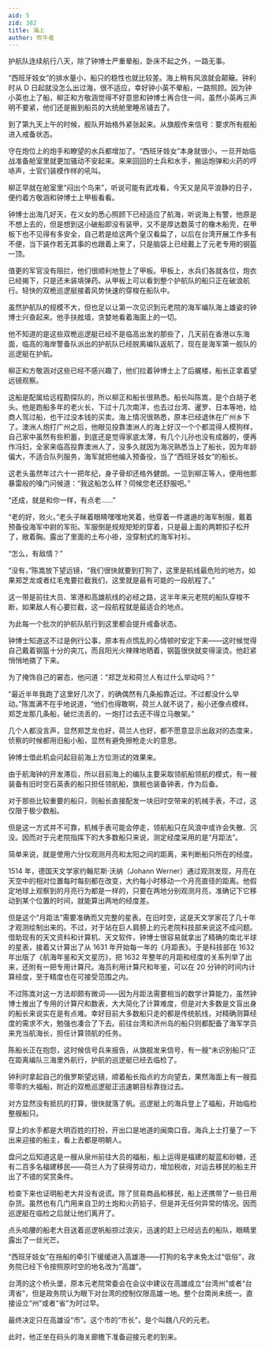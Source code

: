 ```yaml
---
aid: 5
zid: 382
title: 海上
author: 吹牛者
---
```


护航队连续航行八天，除了钟博士严重晕船，卧床不起之外，一路无事。

“西班牙妓女”的排水量小，船只的稳性也就比较差。海上稍有风浪就会颠簸。钟利时从 D 日起就没怎么出过海，很不适应，幸好钟小英不晕船，一路照顾。因为钟小英也上了船，柳正和方敬涵觉得不好意思和钟博士再合住一间，虽然小英再三声明不要紧，他们还是搬到船员的大统舱里睡吊铺去了。

到了第九天上午的时候，舰队开始格外紧张起来。从旗舰传来信号：要求所有舰船进入戒备状态。

守在炮位上的炮手和瞭望的水兵都增加了。“西班牙妓女”本身就很小，一旦开始临战准备舱室里就更加骚动不安起来。来来回回的士兵和水手，搬运炮弹和火药的哼哧声，士官们装模作样的吼叫。

柳正早就在舱室里“闷出个鸟来”，听说可能有武戏看，今天又是风平浪静的日子，便约着方敬涵和钟博士上甲板看看。

钟博士出海几好天，在义女的悉心照顾下已经适应了航海，听说海上有警，他原是不想上去的，但是想到这小破船即没有装甲，又不是厚达数英寸的橡木船壳，在甲板下也不见得有多安全，自己若是给这两个皇汉看扁了，以后在台湾开展工作多有不便，当下装作若无其事的也跟着上来了，只是脑袋上已经戴上了元老专用的钢盔一顶。

值更的军官没有阻拦，他们很顺利地登上了甲板。甲板上，水兵们各就各位，炮衣已经揭下，只是还未装填弹药。从甲板上可以看到整个护航队的船只正在破浪航行。轻快的双桅巡逻艇接着风势快速的穿梭在船队中。

虽然护航队的规模不大，但也足以让第一次见识到元老院的海军编队海上雄姿的钟博士兴奋起来。他手扶舷墙，贪婪地看着海面上的一切。

他不知道的是这些双桅巡逻艇已经不是临高出发的那些了，几天前在香港以东海面，临高的海岸警备队派出的护航队已经脱离编队返航了，现在是海军第一舰队的巡逻艇在护航。

柳正和方敬涵对这些已经不感兴趣了，他们拉着钟博士上了后艉楼，船长正拿着望远镜观察。

这船是配属给远程勘探队的，所以柳正和船长很熟悉。船长叫陈嵩，是个白胡子老头。他是跑船多年的老火长，下过十几次南洋，也去过台湾、暹罗、日本等地，给商人驾过船，也干过没本钱的买卖。海上情况很熟悉，原本已经退休在广州乡下了。澳洲人炮打广州之后，他眼见投靠澳洲人的海上好汉一个个都混得人模狗样，自己家中虽然有些积蓄，到底还是觉得家底太薄，有几个儿孙也没有成器的，便再作冯妇，全家来临高投靠澳洲人了，没多久就因为海况熟悉当上了船长，因为年龄偏大，不适合队列服务，海军就把他编入预备役，当了“西班牙妓女”的船长。

这老头虽然年过六十一把年纪，身子骨却还格外健朗。一见到柳正等人，便用他那暴雷般的嗓门问候道：“我这船怎么样？伺候您老还舒服吧。”

“还成，就是和你一样，有点老……”

“老的好，败火。”老头子眯着眼睛嘿嘿地笑着，他穿着一件邋遢的海军制服，戴着预备役海军中尉的军衔。军服倒是规规矩矩的穿着，只是最上面的两颗扣子松开了，敞着胸。露出了里面的土布小褂，没穿制式的海军衬衫。

“怎么，有敌情？”

“没有，”陈嵩放下望远镜，“我们很快就要到打狗了，这里是航线最危险的地方。如果郑芝龙或者红毛鬼要拦截我们，这里就是最有可能的一段航程了。”

这一带是前往大员、笨港和高雄航线的必经之路，这半年来元老院的船队穿梭不断，如果敌人有心要拦截，这一段航程就是最适合的地点。

为此每一个批次的护航队航行到这里都会提升戒备状态。

钟博士知道这不过是例行公事，原本有点慌乱的心情顿时安定下来——这时候觉得自己戴着钢盔十分的突兀，而且阳光火辣辣地晒着，钢盔很快就变得滚烫。他赶紧悄悄地摘了下来。

为了掩饰自己的窘态，他问道：“郑芝龙和荷兰人有过什么举动吗？”

“最近半年我跑了这里好几次了，的确偶然有几条船靠近过。不过都没什么举动。”陈嵩满不在乎地说道，“他们也得敢啊，荷兰人就不说了，船小还像点模样。郑芝龙那几条船，破烂流丢的，一炮打过去还不得立马散架。”

几个人都没言声，显然郑芝龙也好，荷兰人也好，都不愿意显示出敌对的态度来，侦察的时候都用旧船小船，显然有避免擦枪走火的意思。

钟博士借此机会问起目前海上方位测试的效果来。

由于航海钟的开发滞后，所以目前海上的编队主要采取领航船领航的模式，有一艘装备有旧时空石英表的船只担任领航船，旗舰也装备钟表，作为后备。

对于那些比较重要的船只，则船长直接配发一块旧时空带来的机械手表，不过，这仅限于极少数船。

但是这一方式并不可靠，机械手表可能会停走，领航船只在风浪中或许会失散、沉没。因而对于元老院指挥下的大多数船只来说，测定经度采用的是“月距法”。

简单来说，就是使用六分仪观测月亮和太阳之间的距离，来判断船只所在的经度。

1514 年，德国天文学家约翰尼斯·沃纳（Johann Werner）通过观测发现，月亮在天空中的相对位置每时每刻都在改变，大约每小时移动一个月亮直径的距离。他假定地球上观察到的月亮行为都是一样的，只要在两地分别观测月亮，准确记下它移动到某个位置的时间，就能算出两地的经度差。

但是这个“月距法”需要准确而又完整的星表。在旧时空，这是天文学家花了几十年才观测绘制出来的。不过，对于站在巨人肩膀上的元老院科技部来说这不成问题。借助现有的天文资料和计算机、天文软件，钟博士很容易就拿出了精确的南北半球的星表，接着又计算出了从 1631 年开始每一年的《月距表》。于是科技部在 1632 年出版了《航海年鉴和天文星历》，把 1632 年整年的月距和经度的关系列举了出来，还附有一把专用计算尺。海员利用计算尺和年鉴，可以在 20 分钟的时间内计算经度，至于精度也在可接受范围之内。

不过陈嵩对这一方法却颇有微词——因为月距法需要相当的数学计算能力，虽然钟博士推出了专用的计算尺和数表，大大简化了计算难度，但是对大多数是文盲出身的船长来说实在是有点难。幸好目前大多数船只走的都是传统航线，对精确测算经度的需求不大，勉强也凑合了下去。前往台湾和济州岛的船只则都配备了海军学员来充当航海长，担任计算领航的任务。

陈船长正在抱怨，这时候信号兵来报告，从旗舰发来信号，有一艘“未识别船只”正在距离编队三海里外航行，护航的巡逻艇已经去临检了。

钟利时拿起自己的俄罗斯望远镜，顺着船长指点的方向望去，果然海面上有一艘孤零零的大福船，附近的双桅巡逻艇正迅速朝目标靠拢过去。

对方显然没有抵抗的打算，很快就落了帆。巡逻艇上的海兵登上了福船，开始临检整艘船只。

穿上的水手都是大明百姓的打扮，开出口是地道的闽南口音。海兵上士打量了一下出来迎接的船主，看上去都是明朝人。

盘问之后知道这是一艘从泉州前往大员的福船，船上运得是福建的靛蓝和砂糖，还有二百多名福建移民——荷兰人为了获得劳动力，增加税收，对运去移民的船主开出了不错的奖赏条件。

检查下来也证明船老大并没有说谎。除了贸易商品和移民，船上还携带了一些日用杂货。虽然也有几门用来自卫的土炮和火药铅子，但是并无任何异常的情况。因而巡逻艇在临检之后就让他们离开了。

点头哈腰的船老大目送着巡逻帆船掠过浪尖，迅速的赶上已经远去的船队，眼睛里露出了一丝光芒。

“西班牙妓女”在拖船的牵引下缓缓进入高雄港——打狗的名字未免太过“低俗”，政务院已经下令按照原时空的地名改为“高雄”。

台湾的这个桥头堡，原本元老院常委会在会议中建议在高雄成立“台湾州”或者“台湾省”，但是政务院认为眼下对台湾的控制仅限高雄一地。整个台南尚未统一。直接设立“州”或者“省”为时过早。

最终决定只在高雄设“市”。这个市的“市长”，是个叫魏八尺的元老。

此时，他正坐在码头的海关廊檐下准备迎接元老的到来。
